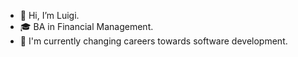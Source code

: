 - 👋 Hi, I’m Luigi.
- 🎓 BA in Financial Management.
- 🎯 I'm currently changing careers towards software development.
